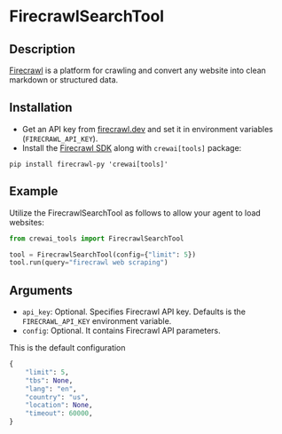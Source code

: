 # FirecrawlSearchTool

## Description

[Firecrawl](https://firecrawl.dev) is a platform for crawling and convert any website into clean markdown or structured data.

## Installation

- Get an API key from [firecrawl.dev](https://firecrawl.dev) and set it in environment variables (`FIRECRAWL_API_KEY`).
- Install the [Firecrawl SDK](https://github.com/mendableai/firecrawl) along with `crewai[tools]` package:

```
pip install firecrawl-py 'crewai[tools]'
```

## Example

Utilize the FirecrawlSearchTool as follows to allow your agent to load websites:

```python
from crewai_tools import FirecrawlSearchTool

tool = FirecrawlSearchTool(config={"limit": 5})
tool.run(query="firecrawl web scraping")
```

## Arguments

- `api_key`: Optional. Specifies Firecrawl API key. Defaults is the `FIRECRAWL_API_KEY` environment variable.
- `config`: Optional. It contains Firecrawl API parameters.


This is the default configuration

```python
{
    "limit": 5,
    "tbs": None,
    "lang": "en",
    "country": "us",
    "location": None,
    "timeout": 60000,
}
```
